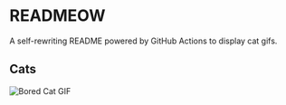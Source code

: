 # READMEOW

A self-rewriting README powered by GitHub Actions to display cat gifs.

## Cats

![Bored Cat GIF](https://media2.giphy.com/media/v1.Y2lkPTlhY2QwMmRhcGdqZ3ZhcTVscWpxd3Y1bjcwdm16dG5yejc5MDk5aGc2Y3p3bWh5ZiZlcD12MV9naWZzX3NlYXJjaCZjdD1n/mlvseq9yvZhba/200.gif)
